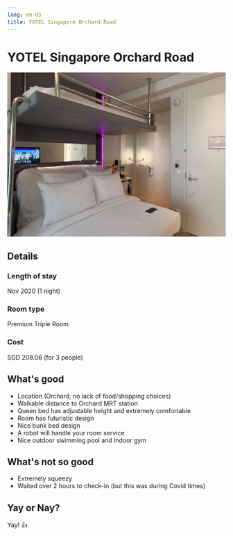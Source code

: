 ```yaml
---
lang: en-US
title: YOTEL Singapore Orchard Road
---
```


# YOTEL Singapore Orchard Road

![img](/yotel.jpg)

## Details
### Length of stay 
Nov 2020 (1 night)

### Room type 
Premium Triple Room

### Cost 
SGD 208.06 (for 3 people)

## What's good
- Location (Orchard, no lack of food/shopping choices)
- Walkable distance to Orchard MRT station
- Queen bed has adjustable height and extremely comfortable
- Room has futuristic design
- Nice bunk bed design
- A robot will handle your room service
- Nice outdoor swimming pool and indoor gym

## What's not so good
- Extremely squeezy
- Waited over 2 hours to check-in (but this was during Covid times)

## Yay or Nay?
Yay! :+1: